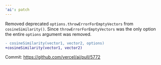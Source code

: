 ```yaml
---
'ai': patch
---
```


Removed deprecated `options.throwErrorForEmptyVectors` from `cosineSimilarity()`. Since `throwErrorForEmptyVectors` was the only option the entire `options` argument was removed.

```diff
- cosineSimilarity(vector1, vector2, options)
+cosineSimilarity(vector1, vector2)
```

Commit: https://github.com/vercel/ai/pull/5772
